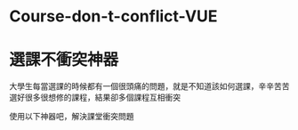 # Course-don-t-conflict-VUE

#  選課不衝突神器

大學生每當選課的時候都有一個很頭痛的問題，就是不知道該如何選課，辛辛苦苦選好很多很想修的課程，結果卻多個課程互相衝突

使用以下神器吧，解決課堂衝突問題
